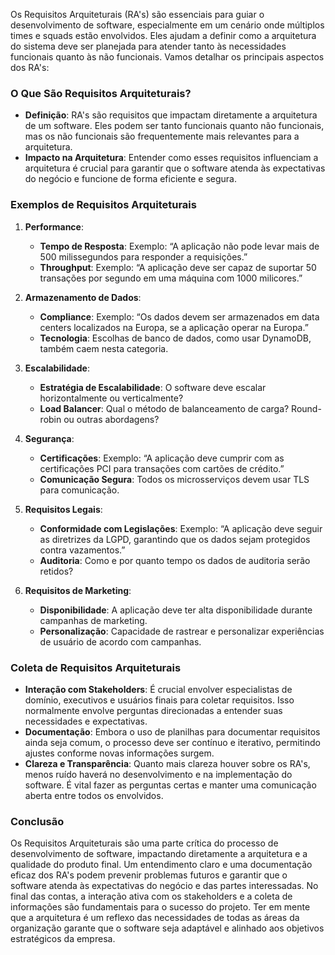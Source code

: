 Os Requisitos Arquiteturais (RA's) são essenciais para guiar o desenvolvimento de software, especialmente em um cenário onde múltiplos times e squads estão envolvidos. Eles ajudam a definir como a arquitetura do sistema deve ser planejada para atender tanto às necessidades funcionais quanto às não funcionais. Vamos detalhar os principais aspectos dos RA's:

### O Que São Requisitos Arquiteturais?

- **Definição**: RA's são requisitos que impactam diretamente a arquitetura de um software. Eles podem ser tanto funcionais quanto não funcionais, mas os não funcionais são frequentemente mais relevantes para a arquitetura.
- **Impacto na Arquitetura**: Entender como esses requisitos influenciam a arquitetura é crucial para garantir que o software atenda às expectativas do negócio e funcione de forma eficiente e segura.

### Exemplos de Requisitos Arquiteturais

1. **Performance**:
    - **Tempo de Resposta**: Exemplo: “A aplicação não pode levar mais de 500 milissegundos para responder a requisições.”
    - **Throughput**: Exemplo: “A aplicação deve ser capaz de suportar 50 transações por segundo em uma máquina com 1000 milicores.”

2. **Armazenamento de Dados**:
    - **Compliance**: Exemplo: “Os dados devem ser armazenados em data centers localizados na Europa, se a aplicação operar na Europa.”
    - **Tecnologia**: Escolhas de banco de dados, como usar DynamoDB, também caem nesta categoria.

3. **Escalabilidade**:
    - **Estratégia de Escalabilidade**: O software deve escalar horizontalmente ou verticalmente?
    - **Load Balancer**: Qual o método de balanceamento de carga? Round-robin ou outras abordagens?

4. **Segurança**:
    - **Certificações**: Exemplo: “A aplicação deve cumprir com as certificações PCI para transações com cartões de crédito.”
    - **Comunicação Segura**: Todos os microsserviços devem usar TLS para comunicação.

5. **Requisitos Legais**:
    - **Conformidade com Legislações**: Exemplo: “A aplicação deve seguir as diretrizes da LGPD, garantindo que os dados sejam protegidos contra vazamentos.”
    - **Auditoria**: Como e por quanto tempo os dados de auditoria serão retidos?

6. **Requisitos de Marketing**:
    - **Disponibilidade**: A aplicação deve ter alta disponibilidade durante campanhas de marketing.
    - **Personalização**: Capacidade de rastrear e personalizar experiências de usuário de acordo com campanhas.

### Coleta de Requisitos Arquiteturais

- **Interação com Stakeholders**: É crucial envolver especialistas de domínio, executivos e usuários finais para coletar requisitos. Isso normalmente envolve perguntas direcionadas a entender suas necessidades e expectativas.
- **Documentação**: Embora o uso de planilhas para documentar requisitos ainda seja comum, o processo deve ser contínuo e iterativo, permitindo ajustes conforme novas informações surgem.
- **Clareza e Transparência**: Quanto mais clareza houver sobre os RA's, menos ruído haverá no desenvolvimento e na implementação do software. É vital fazer as perguntas certas e manter uma comunicação aberta entre todos os envolvidos.

### Conclusão

Os Requisitos Arquiteturais são uma parte crítica do processo de desenvolvimento de software, impactando diretamente a arquitetura e a qualidade do produto final. Um entendimento claro e uma documentação eficaz dos RA's podem prevenir problemas futuros e garantir que o software atenda às expectativas do negócio e das partes interessadas. No final das contas, a interação ativa com os stakeholders e a coleta de informações são fundamentais para o sucesso do projeto. Ter em mente que a arquitetura é um reflexo das necessidades de todas as áreas da organização garante que o software seja adaptável e alinhado aos objetivos estratégicos da empresa.
